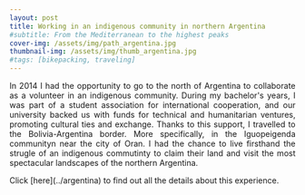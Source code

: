 ```yaml
---
layout: post
title: Working in an indigenous community in northern Argentina
#subtitle: From the Mediterranean to the highest peaks
cover-img: /assets/img/path_argentina.jpg
thumbnail-img: /assets/img/thumb_argentina.jpg
#tags: [bikepacking, traveling]
---
```


<p align="justify">   In 2014 I had the opportunity to go to the north of Argentina to collaborate as a volunteer in an indigenous community. During my bachelor's years, I was part of a student association for international cooperation, and our university backed us with funds for technical and humanitarian ventures, promoting cultural ties and exchange. Thanks to this support, I travelled to the Bolivia-Argentina border. More specifically, in the Iguopeigenda communityn near the city of Oran. I had the chance to live firsthand the strugle of an indigenous commutinty to claim their land and visit the most spectacular landscapes of the northern Argentina. </p> Click [here](../argentina) to find out all the details about this experience.
